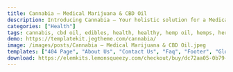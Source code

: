 ```yaml
---
title: Cannabia – Medical Marijuana & CBD Oil
description: Introducing Cannabia – Your holistic solution for a Medical Marijuana & CBD Oil website. Powered by Elementor, this Template Kit simplifies design. Customize effortlessly with intuitive tools, all for free. Cannabia presents a calming design that perfectly captures the essence of your cannabis-related offerings. Elevate your online presence using this Elementor Template Kit. Experience the blend of aesthetics and functionality, showcasing your medical marijuana and CBD products with flair. Embark on your digital journey today – choose Cannabia and present your offerings in the realm of health and wellness with confidence.
categories: ["Health"]
tags: cannabis, cbd oil, edibles, health, healthy, hemp oil, hemps, herbal, marijuana, medical, modern, treatment, vaporizer
demo: https://templatekit.jegtheme.com/cannabia/
image: /images/posts/Cannabia – Medical Marijuana & CBD Oil.jpeg
templates: ["404 Page", "About Us", "Contact Us", "Faq", "Footer", "Global", "Header", "Home", "Metform Contact Us", "News", "Service Detail", "Services", "Single News", "Team"]
download: https://elemkits.lemonsqueezy.com/checkout/buy/dc72aa05-0b79-471d-8e54-3560c6fcc8f2
---
```


